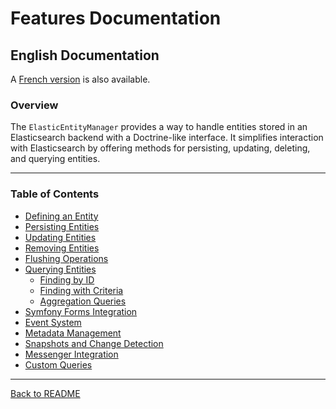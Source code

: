 # Features Documentation

## English Documentation

A [French version](../fr/FEATURES_DOCUMENTATION.md) is also available.

### Overview

The `ElasticEntityManager` provides a way to handle entities stored in an Elasticsearch backend with a Doctrine-like interface. It simplifies interaction with Elasticsearch by offering methods for persisting, updating, deleting, and querying entities.

---

### Table of Contents
- [Defining an Entity](./DefineEntity.md)
- [Persisting Entities](./PersistEntity.md)
- [Updating Entities](./UpdateEntity.md)
- [Removing Entities](./RemoveEntity.md)
- [Flushing Operations](./FlushOperations.md)
- [Querying Entities](./QueryEntities.md)
  - [Finding by ID](./QueryEntities.md#finding-by-id)
  - [Finding with Criteria](./QueryEntities.md#finding-with-criteria)
  - [Aggregation Queries](./QueryEntities.md#aggregation-queries)
- [Symfony Forms Integration](./Forms.md)
- [Event System](./EventSystem.md)
- [Metadata Management](./MetadataCollector.md)
- [Snapshots and Change Detection](./ChangeDetection.md)
- [Messenger Integration](./Messenger.md)
- [Custom Queries](./CustomQueries.md)

---

[Back to README](../../README.md)
